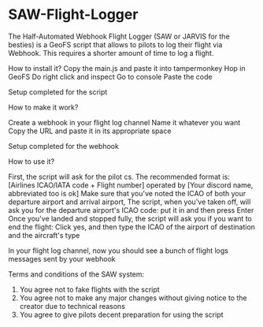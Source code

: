 # SAW-Flight-Logger
The Half-Automated Webhook Flight Logger (SAW or JARVIS for the besties) is a GeoFS script that allows to pilots to log their flight via Webhook. This requires a shorter amount of time to log a flight.

How to install it?
Copy the main.js and paste it into tampermonkey
Hop in GeoFS
Do right click and inspect
Go to console
Paste the code

Setup completed for the script

How to make it work?

Create a webhook in your flight log channel
Name it whatever you want
Copy the URL and paste it in its appropriate space

Setup completed for the webhook

How to use it?

First, the script will ask for the pilot cs. The recommended format is: [Airlines ICAO/IATA code + Flight number] operated by [Your discord name, abbreviated too is ok]
Make sure that you've noted the ICAO of both your departure airport and arrival airport,
The script, when you've taken off, will ask you for the departure airport's ICAO code: put it in and then press Enter
Once you've landed and stopped fully, the script will ask you if you want to end the flight: Click yes, and then type the ICAO of the airport of destination and the aircraft's type

In your flight log channel, now you should see a bunch of flight logs messages sent by your webhook

Terms and conditions of the SAW system:
1. You agree not to fake flights with the script
2. You agree not to make any major changes without giving notice to the creator due to technical reasons
3. You agree to give pilots decent preparation for using the script
